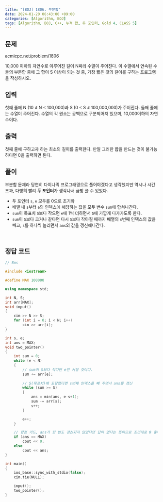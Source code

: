 ```yaml
---
title: "[BOJ] 1806. 부분합"
date: 2024-01-20 06:43:00 +09:00
categories: [Algorithm, BOJ]
tags: [Algorithm, BOJ, C++, 누적 합, 두 포인터, Gold 4, CLASS 5]
---
```

## **문제**
[acmicpc.net/problem/1806](https://www.acmicpc.net/problem/1806)

10,000 이하의 자연수로 이루어진 길이 N짜리 수열이 주어진다. 이 수열에서 연속된 수들의 부분합 중에 그 합이 S 이상이 되는 것 중, 가장 짧은 것의 길이를 구하는 프로그램을 작성하시오.
<br>

## **입력**
첫째 줄에 N (10 ≤ N < 100,000)과 S (0 < S ≤ 100,000,000)가 주어진다. 둘째 줄에는 수열이 주어진다. 수열의 각 원소는 공백으로 구분되어져 있으며, 10,000이하의 자연수이다.
<br>

## **출력**
첫째 줄에 구하고자 하는 최소의 길이를 출력한다. 만일 그러한 합을 만드는 것이 불가능하다면 0을 출력하면 된다.
<br>

## **풀이**
부분합 문제라 당연히 다이나믹 프로그래밍으로 풀어야겠다고 생각했지만 역시나 시간 초과, 다행히 빨리 **두 포인터**가 생각나서 금방 풀 수 있었다.
- 두 포인터 `s`, `e` 모두를 0으로 초기화
- 배열 내 `s`부터 `e`의 인덱스에 해당하는 값을 모두 변수 `sum`에 합쳐나간다.
- `sum`이 목표치 `S`보다 작으면 `e`에 1씩 더하면서 `S`에 가깝게 다가가도록 한다.
- `sum`이 `S`보다 크거나 같다면 다시 `S`보다 작아질 때까지 배열의 `s`번째 인덱스의 값을 빼고, `s`를 하나씩 늘리면서 `ans`의 값을 갱신해나간다.
<br>

## **정답 코드**
```c++
// 8ms

#include <iostream>

#define MAX 100000

using namespace std;

int N, S;
int arr[MAX];
void input()
{
    cin >> N >> S;
    for (int i = 0; i < N; i++)
        cin >> arr[i];
}

int s, e;
int ans = MAX;
void two_pointer()
{
    int sum = 0;
    while (e < N)
    {
        // sum이 S보다 작다면 e만 커질 것이다.
        sum += arr[e];
        
        // S(목표치)에 도달했다면 s번째 인덱스를 빼 주면서 ans를 갱신
        while (sum >= S)
        {
            ans = min(ans, e-s+1);
            sum -= arr[s];
            s++;
        }

        e++;
    }

    // 함정 카드, ans가 한 번도 갱신되지 않았다면 답이 없다는 뜻이므로 조건대로 0 출력
    if (ans == MAX)
        cout << 0;
    else
        cout << ans;
}

int main()
{
    ios_base::sync_with_stdio(false);
    cin.tie(NULL);

    input();
    two_pointer();
}
```